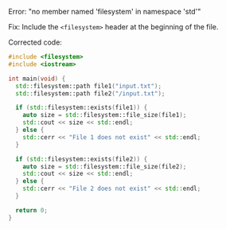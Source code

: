 Error: "no member named 'filesystem' in namespace 'std'"

Fix: Include the `<filesystem>` header at the beginning of the file.

Corrected code:

```cpp
#include <filesystem>
#include <iostream>

int main(void) {
  std::filesystem::path file1("input.txt");
  std::filesystem::path file2("/input.txt");

  if (std::filesystem::exists(file1)) {
    auto size = std::filesystem::file_size(file1);
    std::cout << size << std::endl;
  } else {
    std::cerr << "File 1 does not exist" << std::endl;
  }

  if (std::filesystem::exists(file2)) {
    auto size = std::filesystem::file_size(file2);
    std::cout << size << std::endl;
  } else {
    std::cerr << "File 2 does not exist" << std::endl;
  }

  return 0;
}
```
